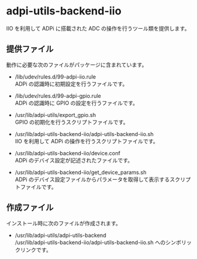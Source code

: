 adpi-utils-backend-iio
======================

IIO を利用して ADPi に搭載された ADC の操作を行うツール類を提供します。

## 提供ファイル
動作に必要な次のファイルがパッケージに含まれています。

* /lib/udev/rules.d/99-adpi-iio.rule  
  ADPi の認識時に初期設定を行うファイルです。  

* /lib/udev/rules.d/99-adpi-gpio.rule  
  ADPi の認識時に GPIO の設定を行うファイルです。  

* /usr/lib/adpi-utils/export_gpio.sh  
  GPIO の初期化を行うスクリプトファイルです。  

* /usr/lib/adpi-utils-backend-iio/adpi-utils-backend-iio.sh  
  IIO を利用して ADPi の操作を行うスクリプトファイルです。

* /usr/lib/adpi-utils-backend-iio/device.conf  
  ADPi のデバイス設定が記述されたファイルです。

* /usr/lib/adpi-utils-backend-iio/get_device_params.sh  
  ADPi のデバイス設定ファイルからパラメータを取得して表示するスクリプトファイルです。

## 作成ファイル
インストール時に次のファイルが作成されます。

* /usr/lib/adpi-utils/adpi-utils-backend  
  /usr/lib/adpi-utils-backend-iio/adpi-utils-backend-iio.sh へのシンボリックリンクです。  
